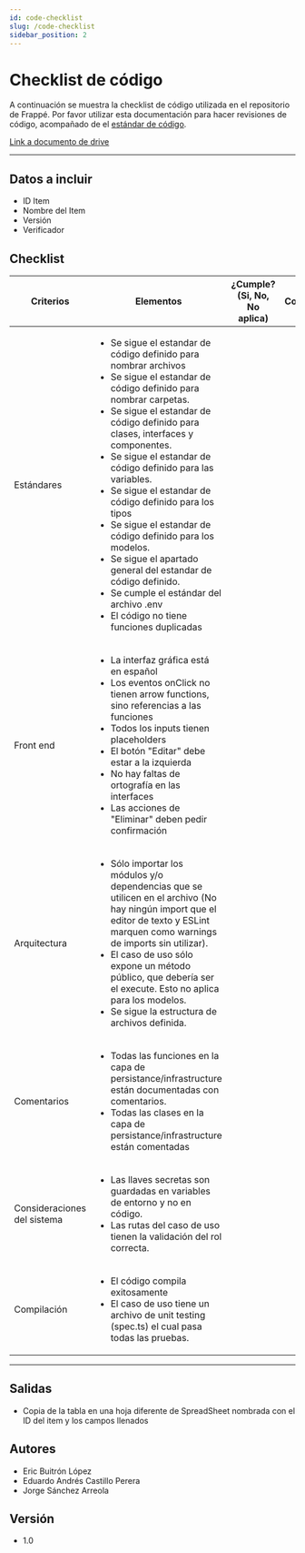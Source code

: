 ```yaml
---
id: code-checklist
slug: /code-checklist
sidebar_position: 2
---
```


# Checklist de código

A continuación se muestra la checklist de código utilizada en el repositorio de Frappé. Por favor utilizar esta documentación para hacer revisiones de código, acompañado de el [estándar de código](./code-standard).

[Link a documento de drive](https://docs.google.com/spreadsheets/d/1BTfYvNCsBmU54sY2hRHbU0hQRsxRtR4aCTtCfFbPxrI/edit?usp=sharing)

---

## Datos a incluir

- ID Item
- Nombre del Item
- Versión
- Verificador



## Checklist

| Criterios | Elementos | ¿Cumple? (Si, No, No aplica) | Comentarios |
| ----------------- | ----------------- | ----------------- | ----------------- |
| Estándares | <ul><li>Se sigue el estandar de código definido para nombrar archivos </li><li>Se sigue el estandar de código definido para nombrar carpetas.</li><li>Se sigue el estandar de código definido para clases, interfaces y componentes.</li><li>Se sigue el estandar de código definido para las variables.</li><li>Se sigue el estandar de código definido para los tipos</li><li>Se sigue el estandar de código definido para los modelos.</li><li>Se sigue el apartado general del estandar de código definido.</li><li>Se cumple el estándar del archivo .env</li><li>El código no tiene funciones duplicadas</li></ul> | | |
| Front end | <ul><li>La interfaz gráfica está en español</li><li>Los eventos onClick no tienen arrow functions, sino referencias a las funciones</li><li>Todos los inputs tienen placeholders</li><li>El botón "Editar" debe estar a la izquierda</li><li>No hay faltas de ortografía en las interfaces</li><li>Las acciones de "Eliminar" deben pedir confirmación</li></ul> | | |
| Arquitectura | <ul><li>Sólo importar los módulos y/o dependencias que se utilicen en el archivo (No hay ningún import que el editor de texto y ESLint marquen como warnings de imports sin utilizar).</li><li>El caso de uso sólo expone un método público, que debería ser el execute. Esto no aplica para los modelos.</li><li>Se sigue la estructura de archivos definida.</li></ul> | | |
| Comentarios | <ul><li>Todas las funciones en la capa de persistance/infrastructure están documentadas con comentarios.</li><li>Todas las clases en la capa de persistance/infrastructure están comentadas</li></ul> | | |
| Consideraciones del sistema | <ul><li>Las llaves secretas son guardadas en variables de entorno y no en código.</li><li>Las rutas del caso de uso tienen la validación del rol correcta.</li></ul> | | |
| Compilación | <ul><li>El código compila exitosamente</li><li>El caso de uso tiene un archivo de unit testing (spec.ts) el cual pasa todas las pruebas.</li></ul> | | |

---

## Salidas

- Copia de la tabla en una hoja diferente de SpreadSheet nombrada con el ID del item y los campos llenados

## Autores

- Eric Buitrón López
- Eduardo Andrés Castillo Perera
- Jorge Sánchez Arreola

## Versión

- 1.0

